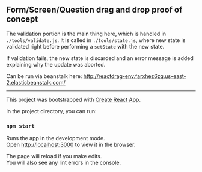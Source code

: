 ## Form/Screen/Question drag and drop proof of concept

The validation portion is the main thing here, which is handled in `./tools/validate.js`. It is called in `./tools/state.js`, where new state is validated right before performing a `setState` with the new state. 

If validation fails, the new state is discarded and an error message is added explaining why the update was aborted.

Can be run via beanstalk here: 
http://reactdrag-env.farxhez6zq.us-east-2.elasticbeanstalk.com/

-----

This project was bootstrapped with [Create React App](https://github.com/facebook/create-react-app).

In the project directory, you can run:

### `npm start`

Runs the app in the development mode.<br>
Open [http://localhost:3000](http://localhost:3000) to view it in the browser.

The page will reload if you make edits.<br>
You will also see any lint errors in the console.